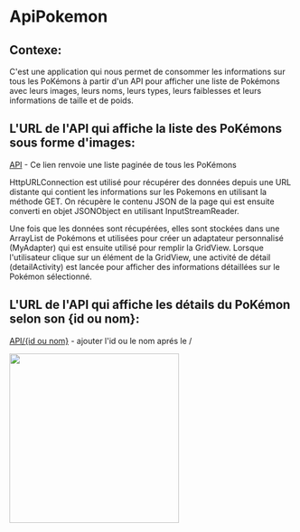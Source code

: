 # ApiPokemon
## Contexe:
C'est une application qui nous permet de consommer les informations sur tous les PoKémons à partir d'un API  pour afficher une liste de Pokémons avec leurs images, leurs noms, leurs types, leurs faiblesses et leurs informations de taille et de poids.

## L'URL de l'API qui affiche la liste des PoKémons sous forme d'images: 
[API](https://pokeapi.co/api/v2/pokemon/) - Ce lien renvoie une liste paginée de tous les PoKémons

HttpURLConnection est utilisé pour récupérer des données depuis une URL distante qui contient les informations sur les Pokemons en utilisant la méthode GET. 
On récupère le contenu JSON de la page qui est ensuite converti en objet JSONObject en utilisant InputStreamReader. 

Une fois que les données sont récupérées, elles sont stockées dans une ArrayList de Pokémons et utilisées pour créer un adaptateur personnalisé (MyAdapter) qui est ensuite utilisé pour remplir la GridView. Lorsque l'utilisateur clique sur un élément de la GridView, une activité de détail (detailActivity) est lancée pour afficher des informations détaillées sur le Pokémon sélectionné.
## L'URL de l'API qui affiche les détails du PoKémon selon son {id ou nom}: 
[API/{id ou nom}](https://pokeapi.co/api/v2/pokemon/) - ajouter l'id ou le nom aprés le /


<img src="https://user-images.githubusercontent.com/81178741/230798484-6d7f94ab-8fbe-4088-9014-4abd6a158a04.jpeg" width=300>

